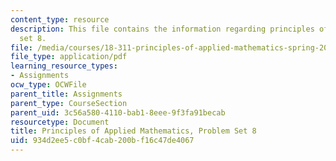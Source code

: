 ```yaml
---
content_type: resource
description: This file contains the information regarding principles of applied mathematics,problem
  set 8.
file: /media/courses/18-311-principles-of-applied-mathematics-spring-2014/934d2ee5c0bf4cab200bf16c47de4067_MIT18_311S14_ProblemSet8.pdf
file_type: application/pdf
learning_resource_types:
- Assignments
ocw_type: OCWFile
parent_title: Assignments
parent_type: CourseSection
parent_uid: 3c56a580-4110-bab1-8eee-9f3fa91becab
resourcetype: Document
title: Principles of Applied Mathematics, Problem Set 8
uid: 934d2ee5-c0bf-4cab-200b-f16c47de4067
---
```

